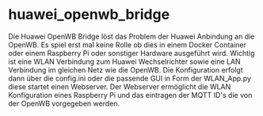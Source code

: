 # huawei_openwb_bridge

Die Huawei OpenWB Bridge löst das Problem der Huawei Anbindung an die OpenWB. 
Es spiel erst mal keine Rolle ob dies in einem Docker Container oder einem Raspberry Pi oder sonstiger Hardware ausgeführt wird. 
Wichtig ist eine WLAN Verbindung zum Huawei Wechselrichter sowie eine LAN Verbindung im gleichen Netz wie die OpenWB. 
Die Konfiguration erfolgt dann über die config.ini oder die passende GUI in Form der WLAN_App.py diese startet einen Webserver. Der Webserver ermöglicht die WLAN Konfiguration eines Raspberry Pi und das eintragen der MQTT ID's die von der OpenWB vorgegeben werden.
